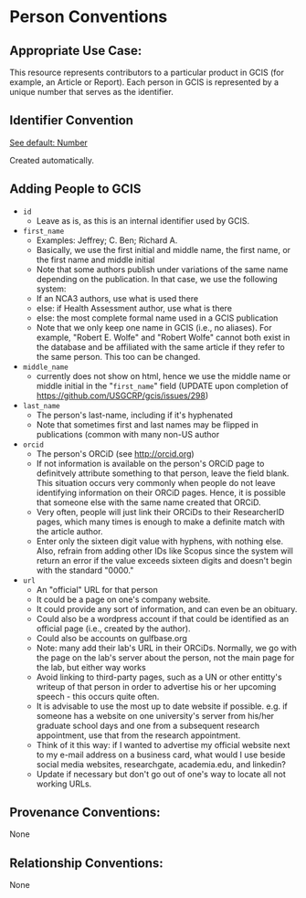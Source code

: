 # Person Conventions

## Appropriate Use Case: 

This resource represents contributors to a particular product in GCIS (for example, an Article or Report). Each person in GCIS is represented by a unique number that serves as the identifier.

## Identifier Convention

[See default: Number](./Defaults.md#Number)

Created automatically.

## Adding People to GCIS
  - `id`
    + Leave as is, as this is an internal identifier used by GCIS.
  - `first_name`
    + Examples: Jeffrey; C. Ben; Richard A.
    + Basically, we use the first initial and middle name, the first name, or the first name and middle initial
    + Note that some authors publish under variations of the same name depending on the publication.  In that case, we use the following system:
    + If an NCA3 authors, use what is used there
    + else: if Health Assessment author, use what is there
    + else: the most complete formal name used in a GCIS publication
    + Note that we only keep one name in GCIS (i.e., no aliases).  For example, "Robert E. Wolfe" and "Robert Wolfe" cannot both exist in the database and be affiliated with the same article if they refer to the same person.  This too can be changed.
  - `middle_name`
    + currently does not show on html, hence we use the middle name or middle initial in the "`first_name`" field (UPDATE upon completion of https://github.com/USGCRP/gcis/issues/298)
  - `last_name`
    + The person's last-name, including if it's hyphenated
    + Note that sometimes first and last names may be flipped in publications (common with many non-US author
  - `orcid`
    + The person's ORCiD (see http://orcid.org)
    + If not information is available on the person's ORCiD page to definitvely attribute something to that person, leave the field blank.  This situation occurs very commonly when people do not leave identifying information on their ORCiD pages.  Hence, it is possible that someone else with the same name created that ORCiD.
    + Very often, people will just link their ORCiDs to their ResearcherID pages, which many times is enough to make a definite match with the article author.
    + Enter only the sixteen digit value with hyphens, with nothing else.  Also, refrain from adding other IDs like Scopus since the system will return an error if the value exceeds sixteen digits and doesn't begin with the standard "0000."
  - `url`
    + An "official" URL for that person
    + It could be a page on one's company website.
    + It could provide any sort of information, and can even be an obituary.
    + Could also be a wordpress account if that could be identified as an official page (i.e., created by the author).
    + Could also be accounts on gulfbase.org
    + Note: many add their lab's URL in their ORCiDs.  Normally, we go with the page on the lab's server about the person, not the main page for the lab, but either way works
    + Avoid linking to third-party pages, such as a UN or other entitty's writeup of that person in order to advertise his or her upcoming speech - this occurs quite often.
    + It is advisable to use the most up to date website if possible.  e.g. if someone has a website on one university's server from his/her graduate school days and one from a subsequent research appointment, use that from the research appointment.
    + Think of it this way: if I wanted to advertise my official website next to my e-mail address on a business card, what would I use beside social media websites, researchgate, academia.edu, and linkedin?
    + Update if necessary but don't go out of one's way to locate all not working URLs.
    
## Provenance Conventions:
None

## Relationship Conventions:
None



